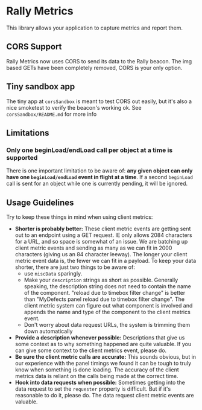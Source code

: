 # Rally Metrics

This library allows your application to capture metrics and report them.

## CORS Support ##

Rally Metrics now uses CORS to send its data to the Rally beacon. The img based GETs have been completely removed, CORS is your only option.

## Tiny sandbox app ##

The tiny app at `corsSandbox` is meant to test CORS out easily, but it's also a nice smoketest to verify the beacon's working ok. See `corsSandbox/README.md` for more info

## Limitations ##

### Only one beginLoad/endLoad call per object at a time is supported ###

There is one important limitation to be aware of: **any given object can only have one `beginLoad/endLoad` event in flight
at a time**. If a second `beginLoad` call is sent for an object while one is currently pending, it will be ignored.

## Usage Guidelines ##

Try to keep these things in mind when using client metrics:

* **Shorter is probably better:** These client metric events are getting sent out to an endpoint using a GET request. IE only
allows 2084 characters for a URL, and so space is somewhat of an issue. We are batching up client metric events and
sending as many as we can fit in 2000 characters (giving us an 84 character leeway). The longer your client metric event data is,
the fewer we can fit in a payload. To keep your data shorter, there are just two things to be aware of:
    * use `miscData` sparingly.
    * Make your `description` strings as short as possible. Generally speaking, the description string does
    not need to contain the name of the component. "reload due to timebox filter change" is better than "MyDefects panel
    reload due to timebox filter change". The client metric system can figure out what component is involved and appends
    the name and type of the component to the client metrics event.
    * Don't worry about data request URLs, the system is trimming them down automatically
* **Provide a description whenever possible:** Descriptions that give us some context as to why something
happened are quite valuable. If you can give some context to the client metrics event, please do.
* **Be sure the client metric calls are accurate:** This sounds obvious, but in our experience with the panel timings
we found it can be tough to truly know when something is done loading. The accuracy of the client metrics data is
reliant on the calls being made at the correct time.
* **Hook into data requests when possible:** Sometimes getting into the data request to set the `requester`
property is difficult. But if it's reasonable to do it, please do. The data request client metric events are valuable.
